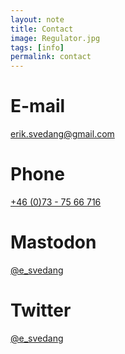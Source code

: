 ```yaml
---
layout: note
title: Contact
image: Regulator.jpg
tags: [info]
permalink: contact
---
```


# E-mail

[erik.svedang@gmail.com](mailto:erik.svedang@gmail.com)

# Phone
[+46 (0)73 - 75 66 716](tel:+46737566716)

# Mastodon
[@e_svedang](https://mastodon.gamedev.place/@e_svedang)

# Twitter
[@e_svedang](http://twitter.com/e_svedang)

